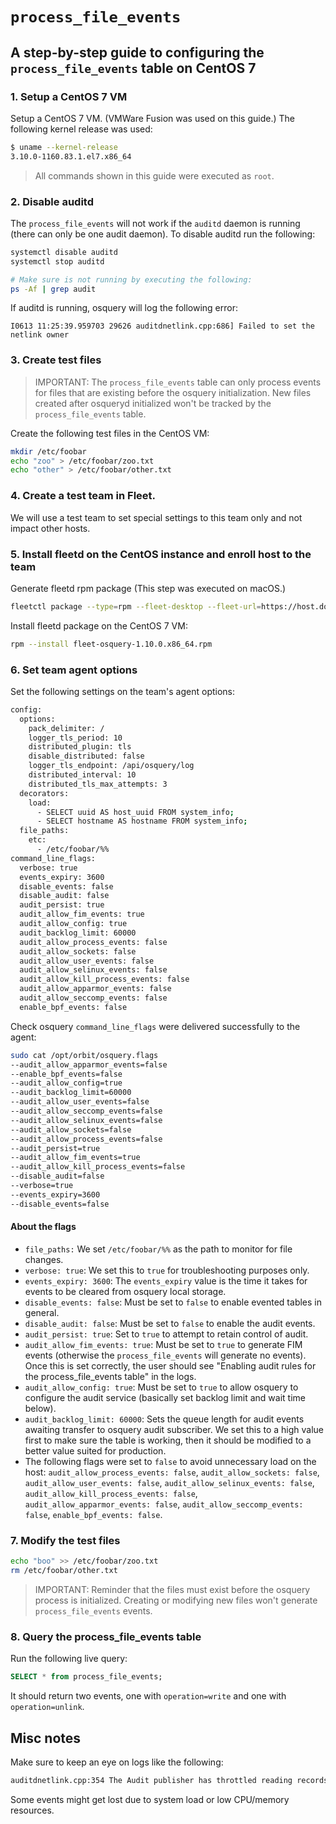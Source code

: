 # `process_file_events`

## A step-by-step guide to configuring the `process_file_events` table on CentOS 7

### 1. Setup a CentOS 7 VM

Setup a CentOS 7 VM. (VMWare Fusion was used on this guide.)
The following kernel release was used:
```sh
$ uname --kernel-release
3.10.0-1160.83.1.el7.x86_64
```

> All commands shown in this guide were executed as `root`.

### 2. Disable auditd

The `process_file_events` will not work if the `auditd` daemon is running (there can only be one audit daemon).
To disable auditd run the following:
```sh
systemctl disable auditd
systemctl stop auditd

# Make sure is not running by executing the following:
ps -Af | grep audit
```

If auditd is running, osquery will log the following error:
```
I0613 11:25:39.959703 29626 auditdnetlink.cpp:686] Failed to set the netlink owner
```

### 3. Create test files

> IMPORTANT: The `process_file_events` table can only process events for files that are existing before the osquery initialization.
> New files created after osqueryd initialized won't be tracked by the `process_file_events` table.

Create the following test files in the CentOS VM:
```sh
mkdir /etc/foobar
echo "zoo" > /etc/foobar/zoo.txt
echo "other" > /etc/foobar/other.txt
```

### 4. Create a test team in Fleet.

We will use a test team to set special settings to this team only and not impact other hosts.

### 5. Install fleetd on the CentOS instance and enroll host to the team

Generate fleetd rpm package (This step was executed on macOS.)
```sh
fleetctl package --type=rpm --fleet-desktop --fleet-url=https://host.docker.internal:8080 --enroll-secret=[redacted team enroll secret] --insecure --debug
```

Install fleetd package on the CentOS 7 VM:
```sh
rpm --install fleet-osquery-1.10.0.x86_64.rpm
```

### 6. Set team agent options

Set the following settings on the team's agent options:
```sh
config:
  options:
    pack_delimiter: /
    logger_tls_period: 10
    distributed_plugin: tls
    disable_distributed: false
    logger_tls_endpoint: /api/osquery/log
    distributed_interval: 10
    distributed_tls_max_attempts: 3
  decorators:
    load:
      - SELECT uuid AS host_uuid FROM system_info;
      - SELECT hostname AS hostname FROM system_info;
  file_paths:
    etc:
      - /etc/foobar/%%
command_line_flags:
  verbose: true
  events_expiry: 3600
  disable_events: false
  disable_audit: false
  audit_persist: true
  audit_allow_fim_events: true
  audit_allow_config: true
  audit_backlog_limit: 60000
  audit_allow_process_events: false
  audit_allow_sockets: false
  audit_allow_user_events: false
  audit_allow_selinux_events: false
  audit_allow_kill_process_events: false
  audit_allow_apparmor_events: false
  audit_allow_seccomp_events: false
  enable_bpf_events: false
```

Check osquery `command_line_flags` were delivered successfully to the agent:
```sh
sudo cat /opt/orbit/osquery.flags 
--audit_allow_apparmor_events=false
--enable_bpf_events=false
--audit_allow_config=true
--audit_backlog_limit=60000
--audit_allow_user_events=false
--audit_allow_seccomp_events=false
--audit_allow_selinux_events=false
--audit_allow_sockets=false
--audit_allow_process_events=false
--audit_persist=true
--audit_allow_fim_events=true
--audit_allow_kill_process_events=false
--disable_audit=false
--verbose=true
--events_expiry=3600
--disable_events=false
```

#### About the flags

- `file_paths:` We set `/etc/foobar/%%` as the path to monitor for file changes.
- `verbose: true`: We set this to `true` for troubleshooting purposes only.
- `events_expiry: 3600`: The `events_expiry` value is the time it takes for events to be cleared from osquery local storage.
- `disable_events: false`: Must be set to `false` to enable evented tables in general.
- `disable_audit: false`: Must be set to `false` to enable the audit events. 
- `audit_persist: true`: Set to `true` to attempt to retain control of audit.
- `audit_allow_fim_events: true`: Must be set to `true` to generate FIM events (otherwise the `process_file_events` will generate no events). Once this is set correctly, the user should see "Enabling audit rules for the process_file_events table" in the logs.
- `audit_allow_config: true`: Must be set to `true` to allow osquery to configure the audit service (basically set backlog limit and wait time below).
- `audit_backlog_limit: 60000`: Sets the queue length for audit events awaiting transfer to osquery audit subscriber. We set this to a high value first to make sure the table is working, then it should be modified to a better value suited for production.
- The following flags were set to `false` to avoid unnecessary load on the host: `audit_allow_process_events: false`, `audit_allow_sockets: false`, `audit_allow_user_events: false`, `audit_allow_selinux_events: false`, `audit_allow_kill_process_events: false`, `audit_allow_apparmor_events: false`, `audit_allow_seccomp_events: false`, `enable_bpf_events: false`.

### 7. Modify the test files

```sh
echo "boo" >> /etc/foobar/zoo.txt
rm /etc/foobar/other.txt
```

> IMPORTANT: Reminder that the files must exist before the osquery process is initialized.
> Creating or modifying new files won't generate `process_file_events` events.

### 8. Query the process_file_events table

Run the following live query:
```sql
SELECT * from process_file_events;
```

It should return two events, one with `operation=write` and one with `operation=unlink`.

## Misc notes

Make sure to keep an eye on logs like the following:
```sh
auditdnetlink.cpp:354 The Audit publisher has throttled reading records from Netlink for 0.2 seconds. Some events may have been lost.
```
Some events might get lost due to system load or low CPU/memory resources.

<meta name="pageOrderInSection" value="1900">